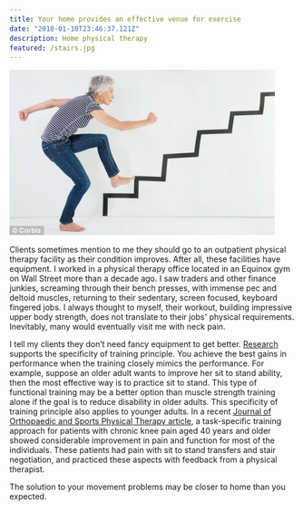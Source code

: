 ```yaml
---
title: Your home provides an effective venue for exercise
date: "2018-01-10T23:46:37.121Z"
description: Home physical therapy
featured: /stairs.jpg
---
```

![Home physical therapy](./stairs.jpg)

Clients sometimes mention to me they should go to an outpatient physical therapy facility as their condition improves.  After all, these facilities have equipment.  I worked in a physical therapy office located in an Equinox gym on Wall Street more than a decade ago.  I saw traders and other finance junkies, screaming through their bench presses, with immense pec and deltoid muscles, returning to their sedentary, screen focused, keyboard fingered jobs.  I always thought to myself, their workout, building impressive upper body strength, does not translate to their jobs' physical requirements.  Inevitably, many would eventually visit me with neck pain.

I tell my clients they don’t need fancy equipment to get better.  [Research](https://link.springer.com/article/10.1007/s11556-014-0144-1) supports the specificity of training principle.  You achieve the best gains in performance when the training closely mimics the performance.  For example, suppose an older adult wants to improve her sit to stand ability, then the most effective way is to practice sit to stand.  This type of functional training may be a better option than muscle strength training alone if the goal is to reduce disability in older adults.  This specificity of training principle also applies to younger adults.  In a recent [Journal of Orthopaedic and Sports Physical Therapy article](https://www.jospt.org/doi/full/10.2519/jospt.2017.7349), a task-specific training approach for patients with chronic knee pain aged 40 years and older showed considerable improvement in pain and function for most of the individuals.  These patients had pain with sit to stand transfers and stair negotiation, and practiced these aspects with feedback from a physical therapist.   

The solution to your movement problems may be closer to home than you expected. 
